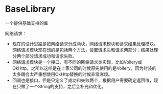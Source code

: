 # BaseLibrary
一个提供基础支持的库

网络请求：
- 现在的设计思路是把网络请求分成两块，网络请求模块和请求结果处理模块。网络请求模块现在想的是包括两个方法，设置请求头和请求两部分；结果处理分两个部分请求成功和请求失败。
- 网络请求模块是一个接口，有不同的网络请求类实现，比如Vollery或OkHttp，之所以这样是在上家公司的时候原先使用的是Vollery，因为封装的太多耦合太严重想使用OkHttp替换的时候非常麻烦。
- 回调也是接口，但是只定义了成功和失败两个，根据用户需要确定返回值，现在只做了一个String的支持，之后会补充和优化。
